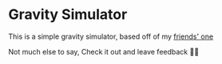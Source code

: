 # Gravity Simulator
This is a simple gravity simulator, based off of my [friends' one](https://github.com/las3r12/gravsim/tree/main)

Not much else to say, Check it out and leave feedback 🥶🥶